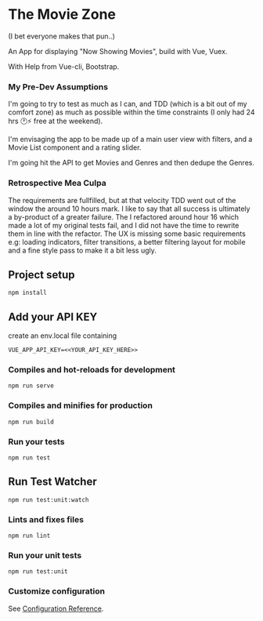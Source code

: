 # The Movie Zone
(I bet everyone makes that pun..)

An App for displaying "Now Showing Movies", build with Vue, Vuex.

With Help from Vue-cli, Bootstrap.

### My Pre-Dev Assumptions

I'm going to try to test as much as I can, and TDD (which is a bit out of my comfort zone) as much as possible within the time constraints (I only had 24 hrs 🕐⚡ free at the weekend).

I'm envisaging the app to be made up of a main user view with filters, and a Movie List component and a rating slider.

I'm going hit the API to get Movies and Genres and then dedupe the Genres.

### Retrospective Mea Culpa

The requirements are fullfilled, but at that velocity TDD went out of the window the around 10 hours mark. I like to say that all success is ultimately a by-product of a greater failure. The I refactored around hour 16 which made a lot of my original tests fail, and I did not have the time to rewrite them in line with the refactor. The UX is missing some basic requirements e.g: loading indicators, filter transitions, a better filtering layout for mobile and a fine style pass to make it a bit less ugly.

## Project setup
```
npm install
```
## Add your API KEY
create an env.local file containing
```
VUE_APP_API_KEY=<<YOUR_API_KEY_HERE>>
```

### Compiles and hot-reloads for development
```
npm run serve
```

### Compiles and minifies for production
```
npm run build
```

### Run your tests
```
npm run test
```
## Run Test Watcher
```
npm run test:unit:watch
```

### Lints and fixes files
```
npm run lint
```

### Run your unit tests
```
npm run test:unit
```

### Customize configuration
See [Configuration Reference](https://cli.vuejs.org/config/).
